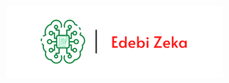 ![Edebi Zeka](https://github.com/ardauzunoglu/edebizeka/blob/main/web-site/edebi-zeka-logo.png?raw=true)
